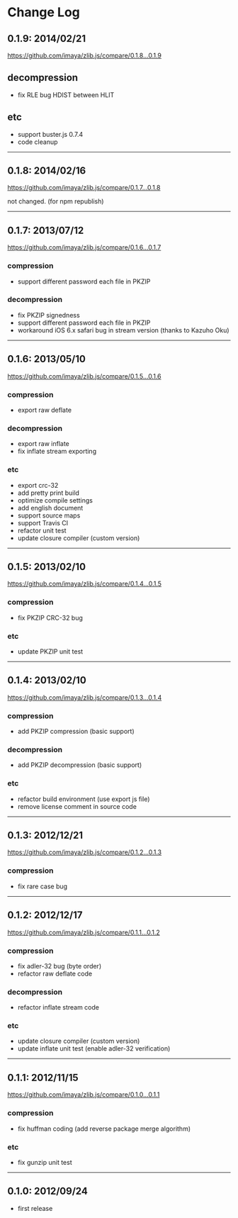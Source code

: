 
# Change Log


## 0.1.9: 2014/02/21

https://github.com/imaya/zlib.js/compare/0.1.8...0.1.9


## decompression

- fix RLE bug HDIST between HLIT


## etc

- support buster.js 0.7.4
- code cleanup


-------------------------------------------------------------------------------


## 0.1.8: 2014/02/16

https://github.com/imaya/zlib.js/compare/0.1.7...0.1.8


not changed. (for npm republish)


-------------------------------------------------------------------------------


## 0.1.7: 2013/07/12

https://github.com/imaya/zlib.js/compare/0.1.6...0.1.7


### compression

- support different password each file in PKZIP

### decompression

- fix PKZIP signedness
- support different password each file in PKZIP
- workaround iOS 6.x safari bug in stream version (thanks to Kazuho Oku)


-------------------------------------------------------------------------------


## 0.1.6: 2013/05/10

https://github.com/imaya/zlib.js/compare/0.1.5...0.1.6


### compression

- export raw deflate


### decompression

- export raw inflate
- fix inflate stream exporting


### etc

- export crc-32
- add pretty print build
- optimize compile settings
- add english document
- support source maps
- support Travis CI
- refactor unit test
- update closure compiler (custom version)


-------------------------------------------------------------------------------


## 0.1.5: 2013/02/10

https://github.com/imaya/zlib.js/compare/0.1.4...0.1.5


### compression

- fix PKZIP CRC-32 bug


### etc

- update PKZIP unit test


-------------------------------------------------------------------------------


## 0.1.4: 2013/02/10

https://github.com/imaya/zlib.js/compare/0.1.3...0.1.4


### compression

- add PKZIP compression (basic support)


### decompression

- add PKZIP decompression (basic support)


### etc

- refactor build environment (use export js file)
- remove license comment in source code


-------------------------------------------------------------------------------


## 0.1.3: 2012/12/21

https://github.com/imaya/zlib.js/compare/0.1.2...0.1.3


### compression

- fix rare case bug


-------------------------------------------------------------------------------


## 0.1.2: 2012/12/17

https://github.com/imaya/zlib.js/compare/0.1.1...0.1.2


### compression

- fix adler-32 bug (byte order)
- refactor raw deflate code

### decompression

- refactor inflate stream code

### etc

- update closure compiler (custom version)
- update inflate unit test (enable adler-32 verification)


-------------------------------------------------------------------------------


## 0.1.1: 2012/11/15

https://github.com/imaya/zlib.js/compare/0.1.0...0.1.1


### compression

- fix huffman coding (add reverse package merge algorithm)

### etc

- fix gunzip unit test


-------------------------------------------------------------------------------


## 0.1.0: 2012/09/24

- first release